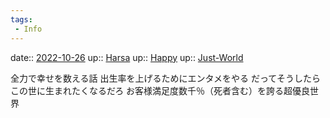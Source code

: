 ```yaml
---
tags:
 - Info
---
```


date:: [2022-10-26](Daily_Note/2022-10-26.md)
up:: [Harsa](../Bar/Novel/Nacaria/Harsa.md)
up:: [Happy](../Bar/Novel/Topics/Happy.md)
up:: [Just-World](../Bar/Novel/Just-World/Just-World.md)

全力で幸せを数える話
出生率を上げるためにエンタメをやる
だってそうしたらこの世に生まれたくなるだろ
お客様満足度数千％（死者含む）を誇る超優良世界